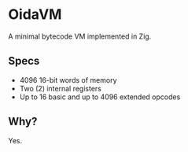 # OidaVM

A minimal bytecode VM implemented in Zig.

## Specs

- 4096 16-bit words of memory
- Two (2) internal registers
- Up to 16 basic and up to 4096 extended opcodes

## Why?

Yes.
